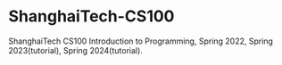 # ShanghaiTech-CS100
ShanghaiTech CS100 Introduction to Programming, Spring 2022, Spring 2023(tutorial), Spring 2024(tutorial).

